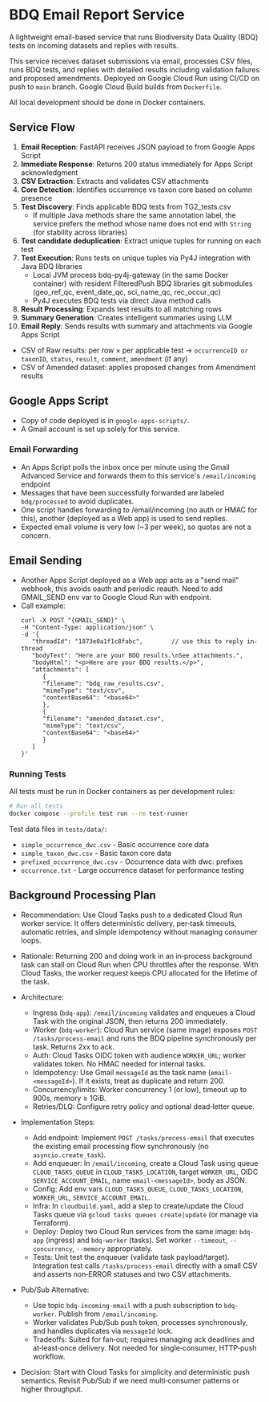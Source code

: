 # BDQ Email Report Service

A lightweight email-based service that runs Biodiversity Data Quality (BDQ) tests on incoming datasets and replies with results.

This service receives dataset submissions via email, processes CSV files, runs BDQ tests, and replies with detailed results including validation failures and proposed amendments. Deployed on Google Cloud Run using CI/CD on push to `main` branch. Google Cloud Build builds from `Dockerfile`.

All local development should be done in Docker containers.

## Service Flow

1. **Email Reception**: FastAPI receives JSON payload to from Google Apps Script
2. **Immediate Response**: Returns 200 status immediately for Apps Script acknowledgment
3. **CSV Extraction**: Extracts and validates CSV attachments
4. **Core Detection**: Identifies occurrence vs taxon core based on column presence
5. **Test Discovery**: Finds applicable BDQ tests from TG2_tests.csv
   - If multiple Java methods share the same annotation label, the service prefers the method whose name does not end with `String` (for stability across libraries)
6. **Test candidate deduplication**: Extract unique tuples for running on each test
7. **Test Execution**: Runs tests on unique tuples via Py4J integration with Java BDQ libraries
   - Local JVM process bdq-py4j-gateway (in the same Docker container) with resident FilteredPush BDQ libraries git submodules (geo_ref_qc, event_date_qc, sci_name_qc, rec_occur_qc)
   - Py4J executes BDQ tests via direct Java method calls
8. **Result Processing**: Expands test results to all matching rows
9. **Summary Generation**: Creates intelligent summaries using LLM
10. **Email Reply**: Sends results with summary and attachments via Google Apps Script
   - CSV of Raw results: per row × per applicable test → `occurrenceID or taxonID`, `status`, `result`, `comment`, `amendment` (if any)
   - CSV of Amended dataset: applies proposed changes from Amendment results

## Google Apps Script

   - Copy of code deployed is in `google-apps-scripts/`. 
   - A Gmail account is set up solely for this service.

### Email Forwarding

   - An Apps Script polls the inbox once per minute using the Gmail Advanced Service and forwards them to this service's `/email/incoming` endpoint
   - Messages that have been successfully forwarded are labeled `bdq/processed` to avoid duplicates.
   - One script handles forwarding to /email/incoming (no auth or HMAC for this), another (deployed as a Web app) is used to send replies. 
   - Expected email volume is very low (~3 per week), so quotas are not a concern.

## Email Sending

- Another Apps Script deployed as a Web app acts as a "send mail" webhook, this avoids oauth and periodic reauth. Need to add GMAIL_SEND env var to Google Cloud Run with endpoint.
- Call example: 
   ```
   curl -X POST "{GMAIL_SEND}" \
   -H "Content-Type: application/json" \
   -d '{
      "threadId": "1873e0a1f1c8fabc",        // use this to reply in-thread
      "bodyText": "Here are your BDQ results.\nSee attachments.",
      "bodyHtml": "<p>Here are your BDQ results.</p>",
      "attachments": [
         {
         "filename": "bdq_raw_results.csv",
         "mimeType": "text/csv",
         "contentBase64": "<base64>"
         },
         {
         "filename": "amended_dataset.csv",
         "mimeType": "text/csv",
         "contentBase64": "<base64>"
         }
      ]
   }'
   ```
### Running Tests

All tests must be run in Docker containers as per development rules:

```bash
# Run all tests
docker compose --profile test run --rm test-runner
```

Test data files in `tests/data/`:
- `simple_occurrence_dwc.csv` - Basic occurrence core data
- `simple_taxon_dwc.csv` - Basic taxon core data  
- `prefixed_occurrence_dwc.csv` - Occurrence data with dwc: prefixes
- `occurrence.txt` - Large occurrence dataset for performance testing

## Background Processing Plan

- Recommendation: Use Cloud Tasks push to a dedicated Cloud Run worker service. It offers deterministic delivery, per‑task timeouts, automatic retries, and simple idempotency without managing consumer loops.

- Rationale: Returning 200 and doing work in an in‑process background task can stall on Cloud Run when CPU throttles after the response. With Cloud Tasks, the worker request keeps CPU allocated for the lifetime of the task.

- Architecture:
  - Ingress (`bdq-app`): `/email/incoming` validates and enqueues a Cloud Task with the original JSON, then returns 200 immediately.
  - Worker (`bdq-worker`): Cloud Run service (same image) exposes `POST /tasks/process-email` and runs the BDQ pipeline synchronously per task. Returns 2xx to ack.
  - Auth: Cloud Tasks OIDC token with audience `WORKER_URL`; worker validates token. No HMAC needed for internal tasks.
  - Idempotency: Use Gmail `messageId` as the task name (`email-<messageId>`). If it exists, treat as duplicate and return 200.
  - Concurrency/limits: Worker concurrency 1 (or low), timeout up to 900s, memory ≥ 1GiB.
  - Retries/DLQ: Configure retry policy and optional dead‑letter queue.

- Implementation Steps:
  - Add endpoint: Implement `POST /tasks/process-email` that executes the existing email processing flow synchronously (no `asyncio.create_task`).
  - Add enqueuer: In `/email/incoming`, create a Cloud Task using queue `CLOUD_TASKS_QUEUE` in `CLOUD_TASKS_LOCATION`, target `WORKER_URL`, OIDC `SERVICE_ACCOUNT_EMAIL`, name `email-<messageId>`, body as JSON.
  - Config: Add env vars `CLOUD_TASKS_QUEUE`, `CLOUD_TASKS_LOCATION`, `WORKER_URL`, `SERVICE_ACCOUNT_EMAIL`.
  - Infra: In `cloudbuild.yaml`, add a step to create/update the Cloud Tasks queue via `gcloud tasks queues create|update` (or manage via Terraform).
  - Deploy: Deploy two Cloud Run services from the same image: `bdq-app` (ingress) and `bdq-worker` (tasks). Set worker `--timeout`, `--concurrency`, `--memory` appropriately.
  - Tests: Unit test the enqueuer (validate task payload/target). Integration test calls `/tasks/process-email` directly with a small CSV and asserts non‑ERROR statuses and two CSV attachments.

- Pub/Sub Alternative:
  - Use topic `bdq-incoming-email` with a push subscription to `bdq-worker`. Publish from `/email/incoming`.
  - Worker validates Pub/Sub push token, processes synchronously, and handles duplicates via `messageId` lock.
  - Tradeoffs: Suited for fan‑out; requires managing ack deadlines and at‑least‑once delivery. Not needed for single‑consumer, HTTP‑push workflow.

- Decision: Start with Cloud Tasks for simplicity and deterministic push semantics. Revisit Pub/Sub if we need multi‑consumer patterns or higher throughput.
